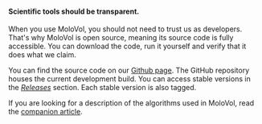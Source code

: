 ---
---

#### Scientific tools should be transparent.
When you use MoloVol, you should not need to
trust us as developers. That's why MoloVol is open source, meaning its source code is
fully accessible. You can download the code, run it yourself and verify that
it does what we claim.

You can find the source code on our
[Github page](https://github.com/molovol/MoloVol).
The GitHub repository houses the current development build. You can access stable versions in
the
[_Releases_](https://github.com/molovol/MoloVol/releases) section.
Each stable version is also tagged.

If you are looking for a description of the algorithms used in MoloVol, read the
[companion article](https://doi.org/10.1107/S1600576722004988).
